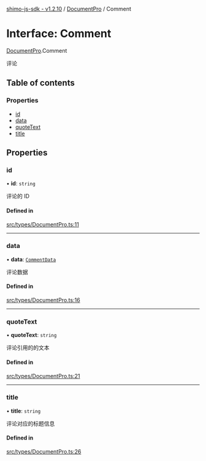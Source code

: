 [shimo-js-sdk - v1.2.10](/README.md) / [DocumentPro](/modules/DocumentPro.md) / Comment

# Interface: Comment

[DocumentPro](/modules/DocumentPro.md).Comment

评论

## Table of contents

### Properties

- [id](/interfaces/DocumentPro.Comment.md#id)
- [data](/interfaces/DocumentPro.Comment.md#data)
- [quoteText](/interfaces/DocumentPro.Comment.md#quotetext)
- [title](/interfaces/DocumentPro.Comment.md#title)

## Properties

### id

• **id**: `string`

评论的 ID

#### Defined in

[src/types/DocumentPro.ts:11](https://github.com/byte9527/shimo-js-sdk/blob/main/src/types/DocumentPro.ts#L11)

___

### data

• **data**: [`CommentData`](/interfaces/DocumentPro.CommentData.md)

评论数据

#### Defined in

[src/types/DocumentPro.ts:16](https://github.com/byte9527/shimo-js-sdk/blob/main/src/types/DocumentPro.ts#L16)

___

### quoteText

• **quoteText**: `string`

评论引用的的文本

#### Defined in

[src/types/DocumentPro.ts:21](https://github.com/byte9527/shimo-js-sdk/blob/main/src/types/DocumentPro.ts#L21)

___

### title

• **title**: `string`

评论对应的标题信息

#### Defined in

[src/types/DocumentPro.ts:26](https://github.com/byte9527/shimo-js-sdk/blob/main/src/types/DocumentPro.ts#L26)
